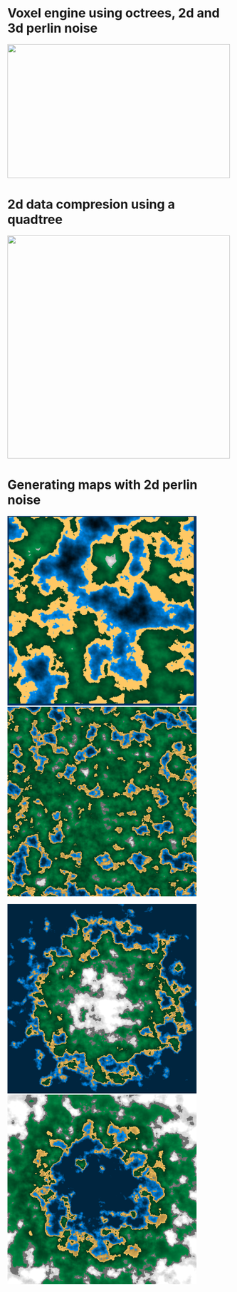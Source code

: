 # Voxel engine using octrees, 2d and 3d perlin noise
<img src="/assets/8tree500.gif" width="500" height="300" />

## 
# 2d data compresion using a quadtree
<img src="/assets/4tree.gif" width="500" height="500" />

## 
# Generating maps with 2d perlin noise
<img src="/assets/perlin-frequency-flat.png" width="425" height="425" /> <img src="/assets/perlin-lakes.png" width="425" height="425" />

<img src="/assets/perlin-island.png" width="425" height="425" /> <img src="/assets/perlin-big-lake.png" width="425" height="425" />
